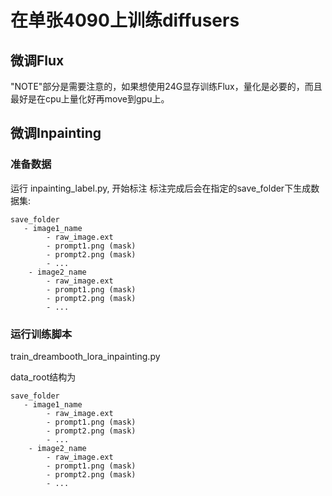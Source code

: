 # 在单张4090上训练diffusers

## 微调Flux
"NOTE"部分是需要注意的，如果想使用24G显存训练Flux，量化是必要的，而且最好是在cpu上量化好再move到gpu上。

## 微调Inpainting

### 准备数据
运行 inpainting_label.py, 开始标注
标注完成后会在指定的save_folder下生成数据集:

```
save_folder
   - image1_name
        - raw_image.ext
        - prompt1.png (mask)
        - prompt2.png (mask)
        - ...
    - image2_name
        - raw_image.ext
        - prompt1.png (mask)
        - prompt2.png (mask)
        - ...
```

### 运行训练脚本
train_dreambooth_lora_inpainting.py

data_root结构为
```
save_folder
   - image1_name
        - raw_image.ext
        - prompt1.png (mask)
        - prompt2.png (mask)
        - ...
    - image2_name
        - raw_image.ext
        - prompt1.png (mask)
        - prompt2.png (mask)
        - ...
```